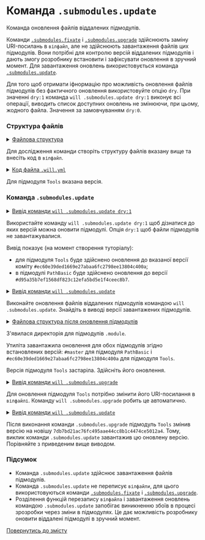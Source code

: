 # Команда <code>.submodules.update</code>

Команда оновлення файлів віддалених підмодулів.

Команди [`.submodules.fixate`](CommandSubmodulesFixate.md) і [`.submodules.upgrade`](CommandSubmodulesUpgrade.md) здійснюють заміну URI-посилань в `вілфайл`, але не здійснюють завантаження файлів цих підмодулів. Вони потрібні для контролю версій віддалених підмодулів і дають змогу розробнику встановити і зафіксувати оновлення в зручний момент. Для завантаження оновлень використовується команда [`.submodules.update`](../concept/Command.md#Таблиця-команд-утиліти-willbe).

Для того щоб отримати іфнормацію про можливість оновлення файлів підмодулів без фактичного оновлення використовуйте опцію `dry`. При значенні `dry:1` команда `will .submodules.update dry:1` виконує всі операції, виводить список доступних оновлень не змінюючи, при цьому, жодного файла. Значення за замовчуванням `dry:0`.

### Структура файлів

<details>
  <summary><u>Файлова структура</u></summary>

```
submodulesUpdate
          └── .will.yml
```

</details>

Для дослідження команди створіть структуру файлів вказану вище та внесіть код в `вілфайл`.  

<details>
    <summary><u>Код файла <code>.will.yml</code></u></summary>

```yaml
about :

  name : submodulesCommands
  description : "To test .submodules.update command"

submodule :

  Tools : git+https:///github.com/Wandalen/wTools.git/out/wTools#ec60e39ded1669e27abaa6fc2798ee13804c400a
  PathBasic : git+https:///github.com/Wandalen/wPathBasic.git/out/wPathBasic#master

```

</details>

Для підмодуля `Tools` вказана версія.

### Команда `.submodules.update`

<details>
  <summary><u>Вивід команди <code>will .submodules.update dry:1</code></u></summary>

```
[user@user ~]$ will .submodules.update dry:1
...
  + module::Tools will be updated to version ec60e39ded1669e27abaa6fc2798ee13804c400a
  + module::PathBasic will be updated to version aa4b10e291c0cb0e79961b6ece128da544f00568

```

</details>

Використайте команду `will .submodules.update dry:1` щоб дізнатися до яких версій можна оновити підмодулі. Опція `dry:1` щоб файли підмодулів не завантажувалися.

Вивід показує (на момент створення туторіалу):
- для підмодуля `Tools` буде здійснено оновлення до вказаної версії коміту `#ec60e39ded1669e27abaa6fc2798ee13804c400a`;
- в підмодулі `PathBasic` буде здійснено оновлення до версії `#d95a35b7ef1568df823c12efa5bd5e1f4ceec8b7`.

<details>
  <summary><u>Вивід команди <code>will .submodules.update</code></u></summary>

```
[user@user ~]$ will .submodules.update
...
  . Read : /path_to_file/.module/Tools/out/wTools.out.will.yml
   + module::Tools version ec60e39ded1669e27abaa6fc2798ee13804c400a was updated in 13.440s
   . Read : /path_to_file/.module/PathBasic/out/wPathBasic.out.will.yml
   + module::PathBasic version master was updated in 5.047s

   + 2/2 submodule(s) of module::submodulesCommands were updated in 18.487s

```

</details>

Виконайте оновлення файлів віддалених підмодулів командою `will .submodules.update`. Знайдіть в виводі версії завантажених підмодулів.


<details>
  <summary><u>Файлова структура після оновлення підмодулів</u></summary>

```
submodulesUpdate
        ├── .module
        └── .will.yml

```

</details>

З'явилася директорія для підмодулів `.module`.

Утиліта завантажила оновлення для обох підмодулів згідно встановлених версій: `#master` для підмодуля `PathBasic` i `#ec60e39ded1669e27abaa6fc2798ee13804c400a` для підмодуля `Tools`.  

Версія підмодуля `Tools` застаріла. Здійсніть його оновлення.

<details>
  <summary><u>Вивід команди <code>will .submodules.upgrade</code></u></summary>

```
[user@user ~]$ will .submodules.upgrade
...
Module at /path_to_file/.will.yml
...
  Remote path of module::submodulesCommands / module::Tools fixated
  git+https:///github.com/Wandalen/wTools.git/out/wTools : .#7db7bd21ac76fc495aae44cc8b1c4474ce5012a4 <- .#ec60e39ded1669e27abaa6fc2798ee13804c400a
  in /path_to_file/submodulesUpgrade/.will.yml
Remote path of module::submodulesCommands / module::PathBasic fixated
  git+https:///github.com/Wandalen/wPathBasic.git/out/wPathBasic : .#d95a35b7ef1568df823c12efa5bd5e1f4ceec8b7 <- .#master
  in /path_to_file/submodulesUpgrade/.will.yml

```

</details>

Для оновлення підмодуля `Tools` потрібно змінити його URI-посилання в `вілфайлі`. Команду `will .submodules.upgrade` робить це автоматично.


<details>
  <summary><u>Вивід команди <code>will .submodules.update</code></u></summary>

```
[user@user ~]$ will .submodules.update
...
  . Read : /path_to_file/.module/Tools/out/wTools.out.will.yml
   + module::Tools version 7db7bd21ac76fc495aae44cc8b1c4474ce5012a4 was updated in 11.320s

  + 1/2 submodule(s) of module::submodulesCommands were updated in 11.420s

```

</details>

Після виконання команди `.submodules.upgrade` підмодуль `Tools` змінив версію на новішу `7db7bd21ac76fc495aae44cc8b1c4474ce5012a4`. Тому, виклик команди `.submodules.update` завантажив цю оновлену версію. Порівняйте з приведеним вище виводом.

### Підсумок

- Команда `.submodules.update` здійснює завантаження файлів підмодулів.
- Команда `.submodules.update` не переписує `вілфайли`, для цього використовуються команди [`.submodules.fixate`](CommandSubmodulesFixate.md) і [`.submodules.upgrade`](CommandSubmodulesUpgrade.md).
- Розділення функцій перезапису `вілфайла` і завантаження оновлень командою `.submodules.update` запобігає виникненню збоїв в процесі зрозробки через зміни в підмодулях. Це дає можливість розробнику оновити віддалені підмодулі в зручний момент.

[Повернутись до змісту](../README.md#tutorials)
